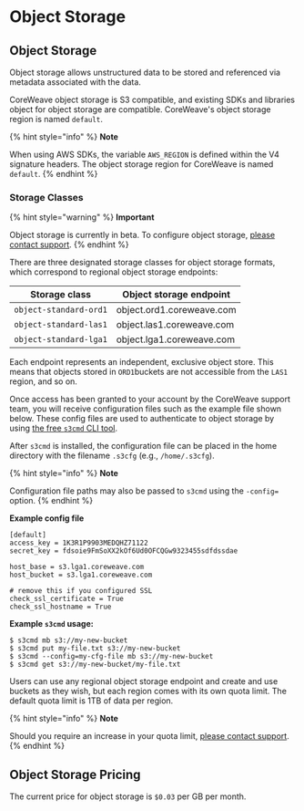 # Object Storage

## Object Storage

Object storage allows unstructured data to be stored and referenced via metadata associated with the data.

CoreWeave object storage is S3 compatible, and existing SDKs and libraries object for object storage are compatible. CoreWeave's object storage region is named `default`.

{% hint style="info" %}
**Note**

When using AWS SDKs, the variable `AWS_REGION` is defined within the V4 signature headers. The object storage region for CoreWeave is named `default`.
{% endhint %}

### Storage Classes

{% hint style="warning" %}
**Important**

Object storage is currently in beta. To configure object storage, [please contact support](https://cloud.coreweave.com/contact).
{% endhint %}

There are three designated storage classes for object storage formats, which correspond to regional object storage endpoints:

| Storage class          | Object storage endpoint   |
| ---------------------- | ------------------------- |
| `object-standard-ord1` | object.ord1.coreweave.com |
| `object-standard-las1` | object.las1.coreweave.com |
| `object-standard-lga1` | object.lga1.coreweave.com |

Each endpoint represents an independent, exclusive object store. This means that objects stored in `ORD1`buckets are not accessible from the `LAS1` region, and so on.

Once access has been granted to your account by the CoreWeave support team, you will receive configuration files such as the example file shown below. These config files are used to authenticate to object storage by using [the free `s3cmd` CLI tool](https://s3tools.org/s3cmd).

After `s3cmd` is installed, the configuration file can be placed in the home directory with the filename `.s3cfg` (e.g., `/home/.s3cfg`).

{% hint style="info" %}
**Note**

Configuration file paths may also be passed to `s3cmd` using the `-config=` option.
{% endhint %}

**Example config file**

```
[default]
access_key = 1K3R1P9903MEDQHZ71122
secret_key = fdsoie9FmSoXX2kOf6Ud0OFCQGw9323455sdfdssdae

host_base = s3.lga1.coreweave.com
host_bucket = s3.lga1.coreweave.com

# remove this if you configured SSL
check_ssl_certificate = True
check_ssl_hostname = True
```

**Example `s3cmd` usage:**

```
$ s3cmd mb s3://my-new-bucket
$ s3cmd put my-file.txt s3://my-new-bucket
$ s3cmd --config=my-cfg-file mb s3://my-new-bucket
$ s3cmd get s3://my-new-bucket/my-file.txt
```

Users can use any regional object storage endpoint and create and use buckets as they wish, but each region comes with its own quota limit. The default quota limit is 1TB of data per region.

{% hint style="info" %}
**Note**

Should you require an increase in your quota limit, [please contact support](https://cloud.coreweave.com/contact).&#x20;
{% endhint %}

## Object Storage Pricing

The current price for object storage is `$0.03` per GB per month.
